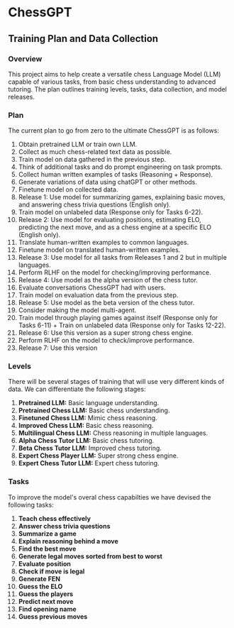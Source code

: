 # ChessGPT

## Training Plan and Data Collection

### Overview
This project aims to help create a versatile chess Language Model (LLM) capable of various tasks, from basic chess understanding to advanced tutoring. The plan outlines training levels, tasks, data collection, and model releases.

### Plan
The current plan to go from zero to the ultimate ChessGPT is as follows:
1. Obtain pretrained LLM or train own LLM.
2. Collect as much chess-related text data as possible.
3. Train model on data gathered in the previous step.
4. Think of additional tasks and do prompt engineering on task prompts.
5. Collect human written examples of tasks (Reasoning + Response).
6. Generate variations of data using chatGPT or other methods.
7. Finetune model on collected data.
8. Release 1: Use model for summarizing games, explaining basic moves, and answering chess trivia questions (English only).
9. Train model on unlabeled data (Response only for Tasks 6-22).
10. Release 2: Use model for evaluating positions, estimating ELO, predicting the next move, and as a chess engine at a specific ELO (English only).
11. Translate human-written examples to common languages.
12. Finetune model on translated human-written examples.
13. Release 3: Use model for all tasks from Releases 1 and 2 but in multiple languages.
14. Perform RLHF on the model for checking/improving performance.
15. Release 4: Use model as the alpha version of the chess tutor.
16. Evaluate conversations ChessGPT had with users.
17. Train model on evaluation data from the previous step.
18. Release 5: Use model as the beta version of the chess tutor.
19. Consider making the model multi-agent.
20. Train model through playing games against itself (Response only for Tasks 6-11) + Train on unlabeled data (Response only for Tasks 12-22).
21. Release 6: Use this version as a super strong chess engine.
22. Perform RLHF on the model to check/improve performance.
23. Release 7: Use this version

### Levels
There will be several stages of training that will use very different kinds of data. We can differentiate the following stages:
1. **Pretrained LLM:** Basic language understanding.
2. **Pretrained Chess LLM:** Basic chess understanding.
3. **Finetuned Chess LLM:** Mimic chess reasoning.
4. **Improved Chess LLM:** Basic chess reasoning.
5. **Multilingual Chess LLM:** Chess reasoning in multiple languages.
6. **Alpha Chess Tutor LLM:** Basic chess tutoring.
7. **Beta Chess Tutor LLM:** Improved chess tutoring.
8. **Expert Chess Player LLM:** Super strong chess engine.
9. **Expert Chess Tutor LLM:** Expert chess tutoring.

### Tasks
To improve the model's overal chess capabilties we have devised the following tasks:
1. **Teach chess effectively** 
2. **Answer chess trivia questions**
3. **Summarize a game** 
4. **Explain reasoning behind a move**
5. **Find the best move**
6. **Generate legal moves sorted from best to worst**
7. **Evaluate position**
8. **Check if move is legal**
9. **Generate FEN**
10. **Guess the ELO**
11. **Guess the players**
12. **Predict next move** 
13. **Find opening name**
14. **Guess previous moves**
